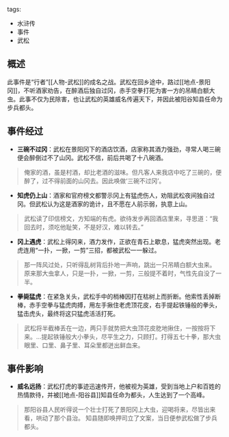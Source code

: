 tags:
  - 水浒传
  - 事件
  - 武松

## 概述
此事件是“行者”[[人物-武松]]的成名之战。武松在回乡途中，路过[[地点-景阳冈]]，不听酒家劝告，在醉酒后独自过冈，赤手空拳打死为害一方的吊睛白额大虫。此事不仅为民除害，也让武松的英雄威名传遍天下，并因此被阳谷知县任命为步兵都头。

## 事件经过
- **三碗不过冈**：武松在景阳冈下的酒店饮酒，店家称其酒力强劲，寻常人喝三碗便会醉倒过不了山冈。武松不信，前后共喝了十八碗酒。
> 俺家的酒，虽是村酒，却比老酒的滋味。但凡客人来我店中吃了三碗的，便醉了，过不得前面的山冈去。因此唤做‘三碗不过冈’。

- **知虎仍上山**：酒家和官府榜文都警示冈上有猛虎伤人，劝阻武松夜间独自过冈。但武松认为这是酒家的诡计，且不愿在人前示弱，执意上山。
> 武松读了印信榜文，方知端的有虎。欲待发步再回酒店里来，寻思道：“我回去时，须吃他耻笑，不是好汉，难以转去。”

- **冈上遇虎**：武松上得冈来，酒力发作，正欲在青石上歇息，猛虎突然出现。老虎连用“一扑，一掀，一剪”三招，都被武松一一躲过。
> 那一阵风过处，只听得乱树背后扑地一声响，跳出一只吊睛白额大虫来。
> 原来那大虫拿人，只是一扑，一掀，一剪，三般提不着时，气性先自没了一半。

- **拳毙猛虎**：在紧急关头，武松手中的梢棒因打在枯树上而折断。他索性丢掉断棒，赤手空拳与猛虎肉搏，用左手揪住老虎顶花皮，右手提起铁锤般的拳头，猛击虎头，最终将这只猛虎活活打死。
> 武松将半截棒丢在一边，两只手就势把大虫顶花皮肐地揪住，一按按将下来。...提起铁锤般大小拳头，尽平生之力，只顾打。打得五七十拳，那大虫眼里、口里、鼻子里、耳朵里都迸出鲜血来。

## 事件影响
- **威名远扬**：武松打虎的事迹迅速传开，他被视为英雄，受到当地上户和百姓的热情款待，并被[[地点-阳谷县]]知县任命为都头，人生达到了一个高峰。
> 那阳谷县人民听得说一个壮士打死了景阳冈上大虫，迎喝将来，尽皆出来看，哄动了那个县治。
> 知县随即唤押司立了文案，当日便参武松做了步兵都头。
